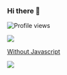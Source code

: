 ### Hi there 👋

<!--
**kfleury/kfleury** is a ✨ _special_ ✨ repository because its `README.md` (this file) appears on your GitHub profile.

Here are some ideas to get you started:

- 🔭 I’m currently working on ...
- 🌱 I’m currently learning ...
- 👯 I’m looking to collaborate on ...
- 🤔 I’m looking for help with ...
- 💬 Ask me about ...
- 📫 How to reach me: ...
- 😄 Pronouns: ...
- ⚡ Fun fact: ...
-->
![Profile views](https://gpvc.arturio.dev/kfleury)

<a href="https://youtu.be/_S7WEVLbQ-Y">
  <img align="center" src="https://github-readme-stats.vercel.app/api?username=kfleury&count_private=true&show_icons=true&theme=dark&include_all_commits=true" />
</a>
<a href="https://youtu.be/cE0wfjsybIQ">
  <p> Without Javascript </p>
  <img align="center" src="https://github-readme-stats.vercel.app/api/top-langs/?username=kfleury&langs_count=10&layout=compact&hide=javascript" />
</a>
<!--![willianrod's wakatime stats](https://github-readme-stats.vercel.app/api/wakatime?username=kfleury)

![Anurag's github stats](https://github-readme-stats.vercel.app/api?username=kfleury&count_private=true&show_icons=true&theme=dark&include_all_commits=true)

![Top Langs](https://github-readme-stats.vercel.app/api/top-langs/?username=kfleury&langs_count=10)-->

